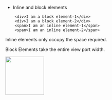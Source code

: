 - Inline and block elements
```
    <div>I am a block element-1</div>
    <div>I am a block element-2</div>
    <span>I am an inline element-1</span>
    <span>I am an inline element-2</span>
```

Inline elements only occupy the space required.

Block Elements take the entire view port width.

<img src="/2.BlockInlineElements/CoolImage.jpeg" height="120px">